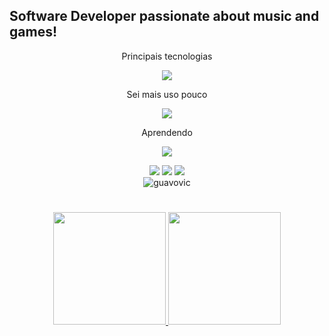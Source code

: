 ## Software Developer passionate about music and games!

<p align="center">Principais tecnologias</p>
<p align="center">
  <a href="https://skillicons.dev">
    <img src="https://skillicons.dev/icons?i=cs,dotnet,androidstudio,unity,visualstudio,vscode,github,git" />
  </a>
</p>

<p align="center">Sei mais uso pouco</p>
<p align="center">
  <a href="https://skillicons.dev">
    <img src="https://skillicons.dev/icons?i=js,ae,ps,flutter,dart,firebase,py,notion,eclipse,java,postman" />
  </a>
</p>

<p align="center">Aprendendo</p>
<p align="center">
  <a href="https://skillicons.dev">
    <img src="https://skillicons.dev/icons?i=php,cpp,c,mysql,eclipse,lua,html,powershell,css,opencv,unreal,vim" />
  </a>
</p>

<div align="center" style="display: inline_block">
  <a href="https://instagram.com/guavovic" target="_blank"
    ><img src="https://img.shields.io/badge/-Instagram-%23E4405F?style=for-the-badge&logo=instagram&logoColor=white" target="_blank"
  /></a>
  <a href="mailto:gustavo.pinheiro@unifebe.edu.br" ><img src="https://img.shields.io/badge/-Gmail-%23333?style=for-the-badge&logo=gmail&logoColor=white" target="_blank"
  /></a>
  <a href="https://www.linkedin.com/in/gustavo.victor/" target="_blank"><img src="https://img.shields.io/badge/-LinkedIn-%230077B5?style=for-the-badge&logo=linkedin&logoColor=white" target="_blank"
  /></a>
  
</div>
<div align="center" style="display: inline_block"> <img src="https://komarev.com/ghpvc/?username=guavovic&label=profile%20views&color=0e75b6&style=flat" alt="guavovic" />
</div>

<h1></h1>

<div align="center">
  <a href="https://github.com/guavovic/">
    <img
      height="180em"
      src="https://github-readme-stats.vercel.app/api?username=guavovic&show_icons=true&theme=tokyonight&count_private=true"
    />
  </a>
  <img
    height="180em"
    src="https://github-readme-stats.vercel.app/api/top-langs/?username=guavovic&layout=compact&langs_count=7&theme=tokyonight&count_private=true"
  />
</div>
